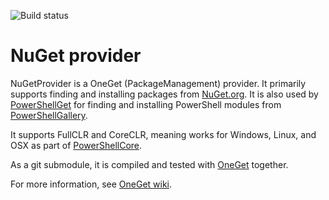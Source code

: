 ![Build status](https://ci.appveyor.com/api/projects/status/vd65p4kpgi0pvto5?svg=true)


NuGet provider
==============

NuGetProvider is a OneGet (PackageManagement) provider.
It primarily supports finding and installing packages from [NuGet.org][nugetorg].
It is also used by [PowerShellGet][psget] for finding and installing PowerShell modules from [PowerShellGallery][psgallery].

It supports FullCLR and CoreCLR, meaning works for Windows, Linux, and OSX as part of [PowerShellCore][pscore].

As a git submodule, it is compiled and tested with [OneGet][oneget] together.

For more information, see [OneGet wiki][wiki].

[nugetorg]: https://www.nuget.org
[psgallery]: https://www.PowerShellGallery.com
[psget]: https://github.com/PowerShell/PowerShellget
[oneget]: https://www.oneget.org
[pscore]: https://github.com/PowerShell/PowerShell
[wiki]: https://github.com/oneget/oneget/wiki
